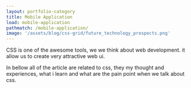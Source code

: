 ```yaml
---
layout: portfolio-category
title: Mobile Application
load: mobile-application
pathmatch: /mobile-application/
image: '/assets/blog/css-grid/future_technology_prospects.png'
---
```

<div class="css-category-details bg-info" >
    <div class="container">
        <div class="pt-4 pb-4">
            <p class="text-left mb-1 font-weight-bold">CSS is one of the awesome tools, we we think about web development. it allow us to create very attractive web ui.</p>
            <p class="mb-0">In bellow all of the article are related to css, they my thought and experiences, what i learn and what are the pain point when we talk about css.</p>
        </div>
    </div>
</div>

